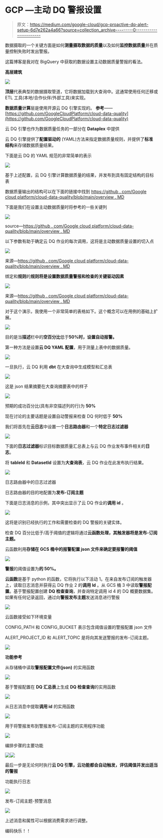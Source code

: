 # GCP —主动 DQ 警报设置

> 原文：<https://medium.com/google-cloud/gcp-proactive-dq-alert-setup-6d7e262a4a66?source=collection_archive---------0----------------------->

数据摄取的一个关键方面是如何**测量摄取数据的质量**以及如何**监控数据质量**并在质量控制失败时发出警报。

这篇博客是我对在 BigQuery 中获取的数据设置主动数据质量警报的看法。

**高层建筑**

![](img/d60660691b76755b06f0585ab2bbfe7f.png)

**顶层**代表典型的数据摄取管道，它将数据加载到大查询中。这通常使用任何迁移或 ETL 工具(本地/合作伙伴/外部工具)来实现。

**数据质量计算**层是使用开源云 DQ 引擎实现的。
**参考**——[https://github.com/GoogleCloudPlatform/cloud-data-quality](https://github.com/GoogleCloudPlatform/cloud-data-quality)

云 DQ 引擎也作为数据质量任务的一部分在 **Dataplex** 中提供

云 DQ 引擎提供了**配置驱动的** (YAML)方法来指定数据质量规则，并提供了**标准** **结构**来存储数据质量结果。

下面是云 DQ 的 YAML 规范的非常简单的表示

![](img/48ae4895fe41f1dbc4c4e6f8e50be9d9.png)

基于上述配置，云 DQ 引擎计算数据质量的结果，并发布到具有固定结构的目标表

数据质量输出的结构可以在下面的链接中找到
[https://github . com/Google cloud platform/cloud-data-quality/blob/main/overview . MD](https://github.com/GoogleCloudPlatform/cloud-data-quality/blob/main/OVERVIEW.md)

下面是我们在设置主动数据质量时将参考的一些关键列

![](img/5088c3f395dfaa03e613d85942526a9d.png)

source—[https://github . com/Google cloud platform/cloud-data-quality/blob/main/overview . MD](https://github.com/GoogleCloudPlatform/cloud-data-quality/blob/main/OVERVIEW.md)

以下参数有助于确定云 DQ 作业的每次调用，这将是主动数据质量设置的切入点

![](img/d87014acede56d1e4347291e1940845b.png)

来源—[https://github . com/Google cloud platform/cloud-data-quality/blob/main/overview . MD](https://github.com/GoogleCloudPlatform/cloud-data-quality/blob/main/OVERVIEW.md)

绑定和**规则**的**规则将是设置数据质量警报和检查的关键驱动因素**

![](img/b69b54f65200751da626a021d22f4b5e.png)

来源—[https://github . com/Google cloud platform/cloud-data-quality/blob/main/overview . MD](https://github.com/GoogleCloudPlatform/cloud-data-quality/blob/main/OVERVIEW.md)

对于这个演示，我使用一个非常简单的表格如下。这个概念可以在用例的基础上扩展。

![](img/5c3920ebdf6d84a11e09357c77b380f2.png)

目的是当**描述**栏中的**空百分比**低于**50%时，设置自动报警。**

第一种方法是设置**云 DQ YAML 配置**，用于测量上表中的数据质量。

![](img/74059cbd09d9158717fe67f01d860c01.png)

一旦执行，云 DQ 利用 **dbt** 在大查询中生成模型和汇总表

![](img/3a8d5f6e1dd023c077ba0f619b9f6e24.png)

这是 json 结果摘要在大查询摘要表中的样子

![](img/2a6c8d5e361840f7061cb4da5027a2fe.png)

预期的成功百分比(具有非空描述列的行)为 **50%**

现在讨论的主要话题是设置自动警报来检查 DQ 何时低于 **50%**

我们将首先在**云日志**中设置一个**日志路由器**和一个**特定日志过滤器**

![](img/fb4d38ca0f5ead03927522633628d29d.png)

下面的**日志过滤器**标识目标数据质量汇总表上与云 DQ 作业发布事件相关的**日志**。

将 **tableId** 和 **DatasetId** 设置为**大查询表**，云 DQ 作业在此发布执行结果。

![](img/80c8701e03af062233113070b93c2124.png)

日志路由器中的日志过滤器

日志路由器的目的地配置为**发布-订阅主题**

下面是日志消息的示例，其中突出显示了云 DQ 作业的**调用 id** 。

![](img/878f53f6830ef437c5d5a0f36c95f5b1.png)

这将是识别已经执行的工作和需要检查的 DQ 警报的关键实体。

检查 DQ 百分比低于/高于阈值的逻辑将通过**云函数处理，其触发器将是发布-订阅主题。**

云函数利用**存储在 **GCS 桶中的**报警配置 json 文件来确定要报警的阈值**

![](img/7e509d7c5d2a6c596b491af561694237.png)

**警报**的阈值设置为**的 50%。**

**云函数**是基于 python 的函数，它将执行以下活动
1。在来自发布订阅的触发器上，读取日志消息并获得云 DQ 作业
2 的**调用 Id** 。从 GCS 桶
3 中读取**警报配置**。基于警报配置创建 **DQ 检查查询**，并查询特定调用 id
4 的 DQ 概要数据集。如果有任何记录返回，通过向**警报发布主题**发送消息进行警报

![](img/8ae0b2242e52ec65401f7d1cdebb96fe.png)

云函数接受如下环境变量

CONFIG_PATH 和 CONFIG_BUCKET 表示包含阈值设置的警报配置 json 文件

ALERT_PROJECT_ID 和 ALERT_TOPIC 是将向其发送警报的发布-订阅主题。

![](img/25fe42ae85791bc3c36294c233ae60de.png)

**功能参考**

从存储桶中读取**警报配置文件(json)** 的实用函数

![](img/5cc4f06000b5106e22a5cc840d830f3c.png)

基于警报配置在 **DQ 汇总表**上生成 **DQ 检查查询**的实用函数

![](img/b0b621c23ccfce95fb2eedad27b68b5c.png)

从日志消息中提取**调用 id** 的实用函数

![](img/37b32b8ac8b5b039e21098e41925b525.png)

用于将警报发布到警报发布-订阅主题的实用程序功能

![](img/59c8a4a61c57002095cd7aa4cb19ac75.png)

编排步骤的主要功能

![](img/d94ab56630dd77928aefcea7ec4a6077.png)![](img/b19b9ba5a4a45aa948d358033e997e6a.png)

最后一步是无论何时执行**云 DQ 引擎，云功能都会自动触发，评估阈值并发出适当的警报**

功能执行日志

![](img/a84841bcf34d8bd8a1bdc916b592d296.png)

发布-订阅主题-预警消息

![](img/e8ae4c93f4e4b3fdac965709a5368264.png)

上述消息和属性可以根据消费需求进行调整。

编码快乐！！